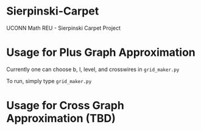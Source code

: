 # Sierpinski-Carpet
UCONN Math REU - Sierpinski Carpet Project

# Usage for Plus Graph Approximation
Currently one can choose b, l, level, and crosswires in `grid_maker.py`

To run, simply type `grid_maker.py`

# Usage for Cross Graph Approximation (TBD)
